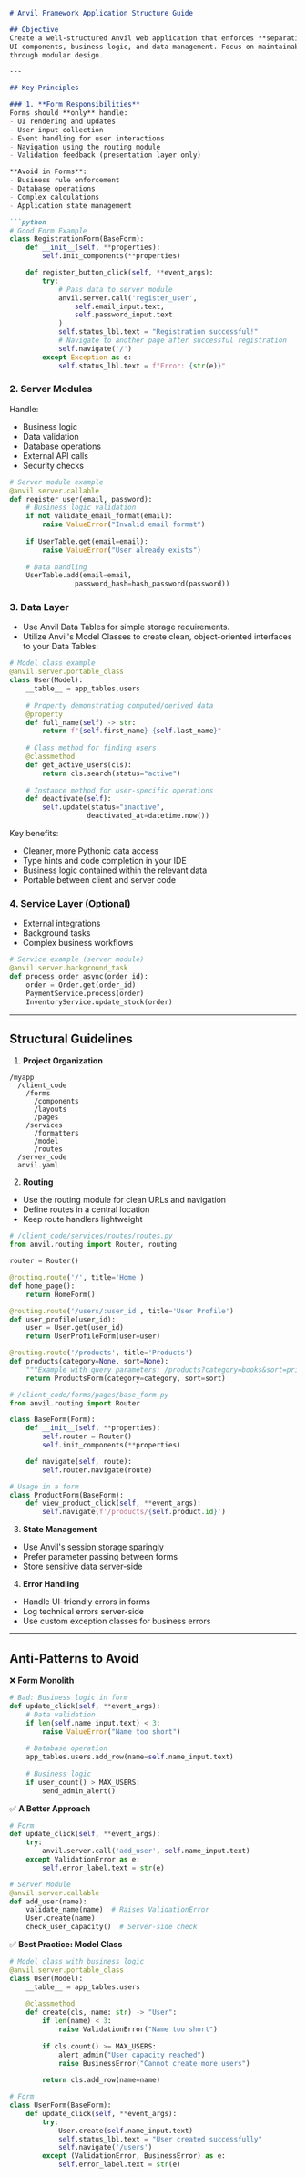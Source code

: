 ```markdown
# Anvil Framework Application Structure Guide

## Objective  
Create a well-structured Anvil web application that enforces **separation of concerns** between  
UI components, business logic, and data management. Focus on maintainability and testability  
through modular design.

---

## Key Principles

### 1. **Form Responsibilities**  
Forms should **only** handle:
- UI rendering and updates
- User input collection
- Event handling for user interactions
- Navigation using the routing module
- Validation feedback (presentation layer only)

**Avoid in Forms**:
- Business rule enforcement
- Database operations
- Complex calculations
- Application state management

```python
# Good Form Example
class RegistrationForm(BaseForm):
    def __init__(self, **properties):
        self.init_components(**properties)

    def register_button_click(self, **event_args):
        try:
            # Pass data to server module
            anvil.server.call('register_user', 
                self.email_input.text,
                self.password_input.text
            )
            self.status_lbl.text = "Registration successful!"
            # Navigate to another page after successful registration
            self.navigate('/')
        except Exception as e:
            self.status_lbl.text = f"Error: {str(e)}"
```

### 2. **Server Modules**  
Handle:
- Business logic
- Data validation
- Database operations
- External API calls
- Security checks

```python
# Server module example
@anvil.server.callable
def register_user(email, password):
    # Business logic validation
    if not validate_email_format(email):
        raise ValueError("Invalid email format")
    
    if UserTable.get(email=email):
        raise ValueError("User already exists")
    
    # Data handling
    UserTable.add(email=email, 
                password_hash=hash_password(password))
```

### 3. **Data Layer**  
- Use Anvil Data Tables for simple storage requirements.
- Utilize Anvil's Model Classes to create clean, object-oriented interfaces to your Data Tables:

```python
# Model class example
@anvil.server.portable_class
class User(Model):
    __table__ = app_tables.users
    
    # Property demonstrating computed/derived data
    @property
    def full_name(self) -> str:
        return f"{self.first_name} {self.last_name}"
    
    # Class method for finding users
    @classmethod
    def get_active_users(cls):
        return cls.search(status="active")
    
    # Instance method for user-specific operations
    def deactivate(self):
        self.update(status="inactive",
                   deactivated_at=datetime.now())
```

Key benefits:
- Cleaner, more Pythonic data access
- Type hints and code completion in your IDE
- Business logic contained within the relevant data
- Portable between client and server code

### 4. **Service Layer (Optional)**
- External integrations
- Background tasks
- Complex business workflows

```python
# Service example (server module)
@anvil.server.background_task
def process_order_async(order_id):
    order = Order.get(order_id)
    PaymentService.process(order)
    InventoryService.update_stock(order)
```

---

## Structural Guidelines

1. **Project Organization**  
```
/myapp
  /client_code
    /forms
      /components
      /layouts
      /pages
    /services
      /formatters
      /model
      /routes
  /server_code
  anvil.yaml
```

2. **Routing**
- Use the routing module for clean URLs and navigation
- Define routes in a central location
- Keep route handlers lightweight

```python
# /client_code/services/routes/routes.py
from anvil.routing import Router, routing

router = Router()

@routing.route('/', title='Home')
def home_page():
    return HomeForm()

@routing.route('/users/:user_id', title='User Profile')
def user_profile(user_id):
    user = User.get(user_id)
    return UserProfileForm(user=user)

@routing.route('/products', title='Products')
def products(category=None, sort=None):
    """Example with query parameters: /products?category=books&sort=price"""
    return ProductsForm(category=category, sort=sort)
```

```python
# /client_code/forms/pages/base_form.py
from anvil.routing import Router

class BaseForm(Form):
    def __init__(self, **properties):
        self.router = Router()
        self.init_components(**properties)

    def navigate(self, route):
        self.router.navigate(route)
```

```python
# Usage in a form
class ProductForm(BaseForm):
    def view_product_click(self, **event_args):
        self.navigate(f'/products/{self.product.id}')
```

3. **State Management**  
- Use Anvil's session storage sparingly
- Prefer parameter passing between forms
- Store sensitive data server-side

4. **Error Handling**  
- Handle UI-friendly errors in forms
- Log technical errors server-side
- Use custom exception classes for business errors

---

## Anti-Patterns to Avoid

❌ **Form Monolith**  
```python
# Bad: Business logic in form
def update_click(self, **event_args):
    # Data validation
    if len(self.name_input.text) < 3:
        raise ValueError("Name too short")
    
    # Database operation
    app_tables.users.add_row(name=self.name_input.text)
    
    # Business logic
    if user_count() > MAX_USERS:
        send_admin_alert()
```

✅ **A Better Approach**  
```python
# Form
def update_click(self, **event_args):
    try:
        anvil.server.call('add_user', self.name_input.text)
    except ValidationError as e:
        self.error_label.text = str(e)

# Server Module
@anvil.server.callable 
def add_user(name):
    validate_name(name)  # Raises ValidationError
    User.create(name)
    check_user_capacity()  # Server-side check
```

✅ **Best Practice: Model Class**
```python
# Model class with business logic
@anvil.server.portable_class
class User(Model):
    __table__ = app_tables.users
    
    @classmethod
    def create(cls, name: str) -> "User":
        if len(name) < 3:
            raise ValidationError("Name too short")
            
        if cls.count() >= MAX_USERS:
            alert_admin("User capacity reached")
            raise BusinessError("Cannot create more users")
            
        return cls.add_row(name=name)

# Form
class UserForm(BaseForm):
    def update_click(self, **event_args):
        try:
            User.create(self.name_input.text)
            self.status_lbl.text = "User created successfully"
            self.navigate('/users')
        except (ValidationError, BusinessError) as e:
            self.error_label.text = str(e)
```
```

